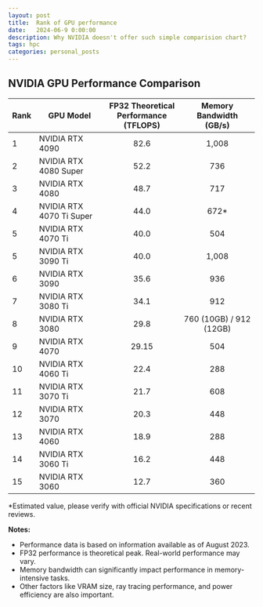 ```yaml
---
layout: post
title:  Rank of GPU performance 
date:   2024-06-9 0:00:00
description: Why NVIDIA doesn't offer such simple comparision chart? 
tags: hpc
categories: personal_posts
---
```



## NVIDIA GPU Performance Comparison

| Rank | GPU Model | FP32 Theoretical<br>Performance (TFLOPS) | Memory Bandwidth<br>(GB/s) |
|------|----------|:--:|:--:|
| 1 | NVIDIA RTX 4090 | 82.6 | 1,008 |
| 2 | NVIDIA RTX 4080 Super | 52.2 | 736 |
| 3 | NVIDIA RTX 4080 | 48.7 | 717 |
| 4 | NVIDIA RTX 4070 Ti Super | 44.0 | 672* |
| 5 | NVIDIA RTX 4070 Ti | 40.0 | 504 |
| 5 | NVIDIA RTX 3090 Ti | 40.0 | 1,008 |
| 6 | NVIDIA RTX 3090 | 35.6 | 936 |
| 7 | NVIDIA RTX 3080 Ti | 34.1 | 912 |
| 8 | NVIDIA RTX 3080 | 29.8 | 760 (10GB) / 912 (12GB) |
| 9 | NVIDIA RTX 4070 | 29.15 | 504 |
| 10 | NVIDIA RTX 4060 Ti | 22.4 | 288 |
| 11 | NVIDIA RTX 3070 Ti | 21.7 | 608 |
| 12 | NVIDIA RTX 3070 | 20.3 | 448 |
| 13 | NVIDIA RTX 4060 | 18.9 | 288 |
| 14 | NVIDIA RTX 3060 Ti | 16.2 | 448 |
| 15 | NVIDIA RTX 3060 | 12.7 | 360 |

*Estimated value, please verify with official NVIDIA specifications or recent reviews.

**Notes:**
- Performance data is based on information available as of August 2023.
- FP32 performance is theoretical peak. Real-world performance may vary.
- Memory bandwidth can significantly impact performance in memory-intensive tasks.
- Other factors like VRAM size, ray tracing performance, and power efficiency are also important.


